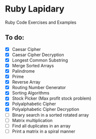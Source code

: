 # Ruby Lapidary
Ruby Code Exercises and Examples

## To do:
  - [x] Caesar Cipher
  - [x] Caesar Cipher Decryption
  - [x] Longest Common Substring
  - [x] Merge Sorted Arrays
  - [x] Palindrome
  - [x] Prime
  - [x] Reverse Array
  - [x] Routing Number Generator
  - [x] Sorting Algorithms
  - [x] Stock Picker (­Max profit stock problem)
  - [x] Polyalphabetic Cipher  
  - [x] Polyalphabetic Cipher Decryption
  - [ ] Binary search in a sorted rotated array
  - [ ] Matrix multiplication
  - [ ] Find all duplicates in an array
  - [ ] Print a matrix in a spiral manner
